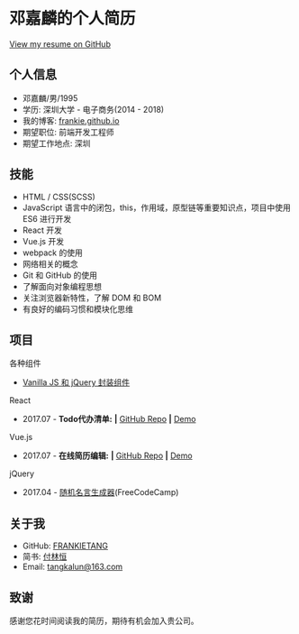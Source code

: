 # 邓嘉麟的个人简历

[View my resume on GitHub](https://github.com/FRANKIETANG/resume)

## 个人信息

- 邓嘉麟/男/1995
- 学历: 深圳大学 - 电子商务(2014 - 2018)
- 我的博客: [frankie.github.io](https://frankietang.github.io/)
- 期望职位: 前端开发工程师
- 期望工作地点: 深圳


## 技能

- HTML / CSS(SCSS)
- JavaScript 语言中的闭包，this，作用域，原型链等重要知识点，项目中使用 ES6 进行开发
- React 开发
- Vue.js 开发
- webpack 的使用
- 网络相关的概念
- Git 和 GitHub 的使用
- 了解面向对象编程思想
- 关注浏览器新特性，了解 DOM 和 BOM
- 有良好的编码习惯和模块化思维

## 项目

各种组件

- [Vanilla JS 和 jQuery 封装组件](https://github.com/FRANKIETANG/wheels)

React

- 2017.07 - **Todo代办清单:** **|** [GitHub Repo](https://github.com/FRANKIETANG/react-todolist) **|** [Demo](https://frankietang.github.io/react-todolist/build/index.html)

Vue.js

- 2017.07 - **在线简历编辑:** **|** [GitHub Repo](https://github.com/FRANKIETANG/vue-resume) **|** [Demo](https://frankietang.github.io/vue-resume/dist/#/)

jQuery

- 2017.04 - [随机名言生成器](https://codepen.io/tangkalun/pen/gWdmMM)(FreeCodeCamp)

## 关于我

- GitHub: [FRANKIETANG](https://github.com/FRANKIETANG)
- 简书: [付林恒](http://www.jianshu.com/u/b6f61fe94ce5)
- Email: tangkalun@163.com

## 致谢

感谢您花时间阅读我的简历，期待有机会加入贵公司。
